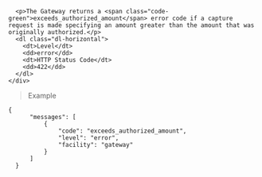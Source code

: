 <div class="method-area">
  <div class="method-copy">
    <div class="method-copy-padding">

      <p>The Gateway returns a <span class="code-green">exceeds_authorized_amount</span> error code if a capture request is made specifying an amount greater than the amount that was originally authorized.</p>
      <dl class="dl-horizontal">
        <dt>Level</dt>
        <dd>error</dd>
        <dt>HTTP Status Code</dt>
        <dd>422</dd>
      </dl>
    </div>
  </div>

  <blockquote><p>Example</p></blockquote>

  <pre><code class="json">{
      "messages": [
          {
              "code": "exceeds_authorized_amount",
              "level": "error",
              "facility": "gateway"
          }
      ]
  }</code>
  </pre>
</div>
